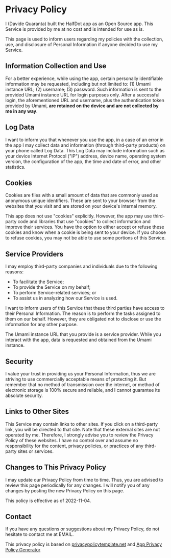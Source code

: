 # Privacy Policy

I (Davide Quaranta) built the HalfDot app as an Open Source app. This Service is provided by me at no cost and is intended for use as is.

This page is used to inform users regarding my policies with the collection, use, and disclosure of Personal Information if anyone decided to use my Service.

## Information Collection and Use

For a better experience, while using the app, certain personally identifiable information may be requested, including but not limited to: (1) Umami instance URL; (2) username; (3) password. Such information is sent to the provided Umami instance URL for login purposes only. After a successful login, the aforementioned URL and username, plus the authentication token provided by Umami, **are retained on the device and are not collected by me in any way**.

## Log Data

I want to inform you that whenever you use the app, in a case of an error in the app I may collect data and information (through third-party products) on your phone called Log Data. This Log Data may include information such as your device Internet Protocol ("IP") address, device name, operating system version, the configuration of the app, the time and date of error, and other statistics.

## Cookies

Cookies are files with a small amount of data that are commonly used as anonymous unique identifiers. These are sent to your browser from the websites that you visit and are stored on your device's internal memory.

This app does not use "cookies" explicitly. However, the app may use third-party code and libraries that use "cookies" to collect information and improve their services. You have the option to either accept or refuse these cookies and know when a cookie is being sent to your device. If you choose to refuse cookies, you may not be able to use some portions of this Service.

## Service Providers

I may employ third-party companies and individuals due to the following reasons:

*   To facilitate the Service;
*   To provide the Service on my behalf;
*   To perform Service-related services; or
*   To assist us in analyzing how our Service is used.

I want to inform users of this Service that these third parties have access to their Personal Information. The reason is to perform the tasks assigned to them on our behalf. However, they are obligated not to disclose or use the information for any other purpose.

The Umami instance URL that you provide is a service provider. While you interact with the app, data is requested and obtained from the Umami instance.

## Security

I value your trust in providing us your Personal Information, thus we are striving to use commercially acceptable means of protecting it. But remember that no method of transmission over the internet, or method of electronic storage is 100% secure and reliable, and I cannot guarantee its absolute security.

## Links to Other Sites

This Service may contain links to other sites. If you click on a third-party link, you will be directed to that site. Note that these external sites are not operated by me. Therefore, I strongly advise you to review the Privacy Policy of these websites. I have no control over and assume no responsibility for the content, privacy policies, or practices of any third-party sites or services.


## Changes to This Privacy Policy

I may update our Privacy Policy from time to time. Thus, you are advised to review this page periodically for any changes. I will notify you of any changes by posting the new Privacy Policy on this page.

This policy is effective as of 2022-11-04.

## Contact

If you have any questions or suggestions about my Privacy Policy, do not hesitate to contact me at EMAIL.

This privacy policy is based on [privacypolicytemplate.net](https://privacypolicytemplate.net) and [App Privacy Policy Generator](https://app-privacy-policy-generator.nisrulz.com/)